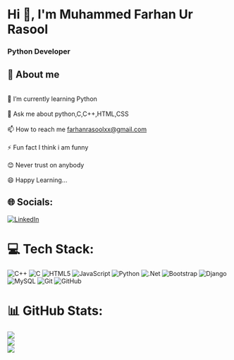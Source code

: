  <h1> Hi 👋, I'm Muhammed Farhan Ur Rasool</h1>
          <h3>Python Developer </h3>
  <h2> 💫 About me</h2>
 <br>
🌱 I’m currently learning Python<br><br>💬 Ask me about python,C,C++,HTML,CSS<br><br>📫 How to reach me    <a href="farhanrasool@gmail.com">farhanrasoolxx@gmail.com</a> <br><br>⚡ Fun fact I think i am funny <br><br> 😊 Never trust on anybody <br> <br> 😄 Happy Learning...


## 🌐 Socials:
[![LinkedIn](https://img.shields.io/badge/LinkedIn-%230077B5.svg?logo=linkedin&logoColor=white)](https://www.linkedin.com/in/farhan-ur-rasool-527bb4263/)


# 💻 Tech Stack:
![C++](https://img.shields.io/badge/c++-%2300599C.svg?style=for-the-badge&logo=c%2B%2B&logoColor=white) ![C](https://img.shields.io/badge/c-%2300599C.svg?style=for-the-badge&logo=c&logoColor=white) ![HTML5](https://img.shields.io/badge/html5-%23E34F26.svg?style=for-the-badge&logo=html5&logoColor=white) ![JavaScript](https://img.shields.io/badge/javascript-%23323330.svg?style=for-the-badge&logo=javascript&logoColor=%23F7DF1E) ![Python](https://img.shields.io/badge/python-3670A0?style=for-the-badge&logo=python&logoColor=ffdd54) ![.Net](https://img.shields.io/badge/.NET-5C2D91?style=for-the-badge&logo=.net&logoColor=white) ![Bootstrap](https://img.shields.io/badge/bootstrap-%238511FA.svg?style=for-the-badge&logo=bootstrap&logoColor=white) ![Django](https://img.shields.io/badge/django-%23092E20.svg?style=for-the-badge&logo=django&logoColor=white) ![MySQL](https://img.shields.io/badge/mysql-4479A1.svg?style=for-the-badge&logo=mysql&logoColor=white) ![Git](https://img.shields.io/badge/git-%23F05033.svg?style=for-the-badge&logo=git&logoColor=white) ![GitHub](https://img.shields.io/badge/github-%23121011.svg?style=for-the-badge&logo=github&logoColor=white)
# 📊 GitHub Stats:
![](https://github-readme-stats.vercel.app/api?username=farhanjutt23&theme=dark&hide_border=false&include_all_commits=false&count_private=false)<br/>
![](https://github-readme-streak-stats.herokuapp.com/?user=farhanjutt23&theme=dark&hide_border=false)<br/>
![](https://github-readme-stats.vercel.app/api/top-langs/?username=farhanjutt23&theme=dark&hide_border=false&include_all_commits=false&count_private=false&layout=compact)




  
<!-- Proudly created with GPRM ( https://gprm.itsvg.in ) -->
